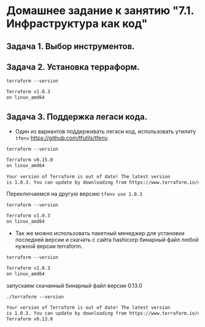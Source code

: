 # Домашнее задание к занятию "7.1. Инфраструктура как код"

## Задача 1. Выбор инструментов.






## Задача 2. Установка терраформ.


`terraform --version`

```bash
Terraform v1.0.3
on linux_amd64
```

## Задача 3. Поддержка легаси кода.

- Один из вариантов поддерживать легаси код, использовать утилиту `tfenv`
https://github.com/tfutils/tfenv.

`terraform --version`
```bash
Terraform v0.15.0
on linux_amd64

Your version of Terraform is out of date! The latest version
is 1.0.3. You can update by downloading from https://www.terraform.io/downloads.html
```
Переключаемся на другую версию `tfenv use 1.0.3`

`terraform --version`
```bash
Terraform v1.0.3
on linux_amd64
```

- Так же можно использовать пакетный менеджер для установки последней версии
и скачать с сайта hashicorp бинарный файл любой нужной версии terraform.
  
`terraform --version`

```bash
Terraform v1.0.3
on linux_amd64
```
запускаем скачанный бинарный файл версии 0.13.0

`./terraform --version`
```bash
Your version of Terraform is out of date! The latest version
is 1.0.3. You can update by downloading from https://www.terraform.io/downloads.html
Terraform v0.13.0
```
